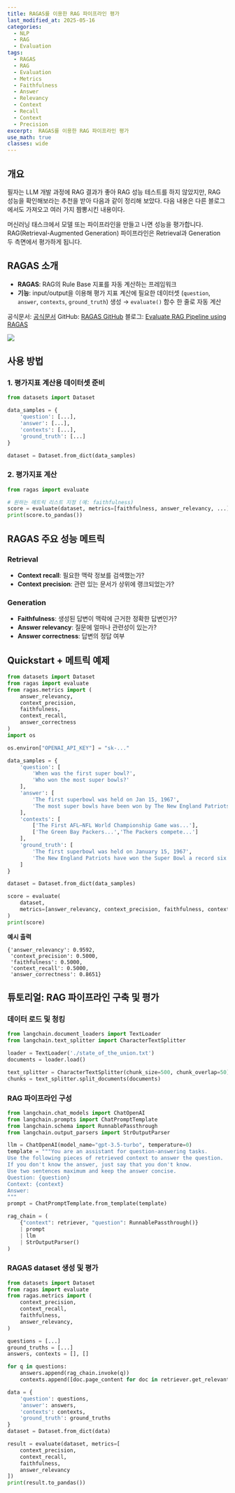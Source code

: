 ```yaml
---
title: RAGAS를 이용한 RAG 파이프라인 평가
last_modified_at: 2025-05-16
categories:
  - NLP
  - RAG
  - Evaluation
tags:
  - RAGAS
  - RAG
  - Evaluation
  - Metrics
  - Faithfulness
  - Answer
  - Relevancy
  - Context
  - Recall
  - Context
  - Precision
excerpt:  RAGAS를 이용한 RAG 파이프라인 평가
use_math: true
classes: wide
---
```



## 개요

필자는 LLM 개발 과정에 RAG 결과가 좋아 RAG 성능 테스트를 하지 않았지만, RAG 성능을 확인해보라는 추천을 받아 다음과 같이 정리해 보았다. 다음 내용은 다른 블로그에서도 가져오고 여러 가지 짬뽕시킨 내용이다.

머신러닝 태스크에서 모델 또는 파이프라인을 만들고 나면 성능을 평가합니다.
RAG(Retrieval-Augmented Generation) 파이프라인은 Retrieval과 Generation 두 측면에서 평가하게 됩니다.

## RAGAS 소개

* **RAGAS**: RAG의 Rule Base 지표를 자동 계산하는 프레임워크
* **기능**: input/output을 이용해 평가 지표 계산에 필요한 데이터셋 (`question`, `answer`, `contexts`, `ground_truth`) 생성 → `evaluate()` 함수 한 줄로 자동 계산

공식문서: [공식문서](https://github.com/openlab-lab/ragas)
GitHub: [RAGAS GitHub](https://github.com/openlab-lab/ragas)
블로그: [Evaluate RAG Pipeline using RAGAS](https://medium.aiplanet.com/evaluate-rag-pipeline-using-ragas-fbdd8dd466c1)

![](https://miro.medium.com/v2/resize:fit:1400/1*yTFrR3nHd2XWCn0barzupA.jpeg)

## 사용 방법

### 1. 평가지표 계산용 데이터셋 준비

```python
from datasets import Dataset

data_samples = {
    'question': [...],
    'answer': [...],
    'contexts': [...],
    'ground_truth': [...]
}

dataset = Dataset.from_dict(data_samples)
```

### 2. 평가지표 계산

```python
from ragas import evaluate

# 원하는 메트릭 리스트 지정 (예: faithfulness)
score = evaluate(dataset, metrics=[faithfulness, answer_relevancy, ...])
print(score.to_pandas())
```

## RAGAS 주요 성능 메트릭

### Retrieval

* **Context recall**: 필요한 맥락 정보를 검색했는가?
* **Context precision**: 관련 있는 문서가 상위에 랭크되었는가?

### Generation

* **Faithfulness**: 생성된 답변이 맥락에 근거한 정확한 답변인가?
* **Answer relevancy**: 질문에 얼마나 관련성이 있는가?
* **Answer correctness**: 답변의 정답 여부

## Quickstart + 메트릭 예제

```python
from datasets import Dataset
from ragas import evaluate
from ragas.metrics import (
    answer_relevancy,
    context_precision,
    faithfulness,
    context_recall,
    answer_correctness
)
import os

os.environ["OPENAI_API_KEY"] = "sk-..."

data_samples = {
    'question': [
        'When was the first super bowl?',
        'Who won the most super bowls?'
    ],
    'answer': [
        'The first superbowl was held on Jan 15, 1967',
        'The most super bowls have been won by The New England Patriots'
    ],
    'contexts': [
        ['The First AFL–NFL World Championship Game was...'],
        ['The Green Bay Packers...','The Packers compete...']
    ],
    'ground_truth': [
        'The first superbowl was held on January 15, 1967',
        'The New England Patriots have won the Super Bowl a record six times'
    ]
}

dataset = Dataset.from_dict(data_samples)

score = evaluate(
    dataset,
    metrics=[answer_relevancy, context_precision, faithfulness, context_recall, answer_correctness]
)
print(score)
```

**예시 출력**

```
{'answer_relevancy': 0.9592,
 'context_precision': 0.5000,
 'faithfulness': 0.5000,
 'context_recall': 0.5000,
 'answer_correctness': 0.8651}
```

## 튜토리얼: RAG 파이프라인 구축 및 평가

### 데이터 로드 및 청킹

```python
from langchain.document_loaders import TextLoader
from langchain.text_splitter import CharacterTextSplitter

loader = TextLoader('./state_of_the_union.txt')
documents = loader.load()

text_splitter = CharacterTextSplitter(chunk_size=500, chunk_overlap=50)
chunks = text_splitter.split_documents(documents)
```

### RAG 파이프라인 구성

```python
from langchain.chat_models import ChatOpenAI
from langchain.prompts import ChatPromptTemplate
from langchain.schema import RunnablePassthrough
from langchain.output_parsers import StrOutputParser

llm = ChatOpenAI(model_name="gpt-3.5-turbo", temperature=0)
template = """You are an assistant for question-answering tasks.  
Use the following pieces of retrieved context to answer the question.  
If you don't know the answer, just say that you don't know.  
Use two sentences maximum and keep the answer concise.
Question: {question}
Context: {context}
Answer:
"""
prompt = ChatPromptTemplate.from_template(template)

rag_chain = (
    {"context": retriever, "question": RunnablePassthrough()}  
    | prompt  
    | llm
    | StrOutputParser()
)
```

### RAGAS dataset 생성 및 평가

```python
from datasets import Dataset
from ragas import evaluate
from ragas.metrics import (
    context_precision,
    context_recall,
    faithfulness,
    answer_relevancy,
)

questions = [...]
ground_truths = [...]
answers, contexts = [], []

for q in questions:
    answers.append(rag_chain.invoke(q))
    contexts.append([doc.page_content for doc in retriever.get_relevant_documents(q)])

data = {
    'question': questions,
    'answer': answers,
    'contexts': contexts,
    'ground_truth': ground_truths
}
dataset = Dataset.from_dict(data)

result = evaluate(dataset, metrics=[
    context_precision,
    context_recall,
    faithfulness,
    answer_relevancy
])
print(result.to_pandas())
```
